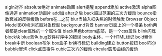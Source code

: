 algin对齐
absolute绝对
animate动画
alert提醒
append添加
active激活
alpha图像通道
animation动画片
add加
after之后
back超过范围的三次方缓动
bounce指数衰减的反弹缓动
before在...之前
blur当输入框失焦的时候触发
Browser Object Model(BOM)浏览器对象模型
background背景
banner页面上的一个横条
both两者都是clear属性的一个属性值
black黑色bottom底部，是一个css属性
blink闪烁
block块
blue蓝色
bug软件程序中的错误
body主体，一个HTML标记
bold粗体
break中断
boolean布尔
box盒子
br换行标记
building建立
button按钮
bool布尔
bubble冒泡
click点击事件
cubic三次方的缓动
circular圆形曲线的缓动


